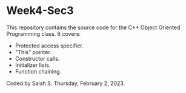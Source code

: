 # Week4-Sec3

This repository contains the source code for the C++ Object Oriented Programming class. It covers:
- Protected access specifier.
- "This" pointer.
- Constructor calls.
- Initializer lists.
- Function chaining.


Coded by Salah S.
Thursday, February 2, 2023.
